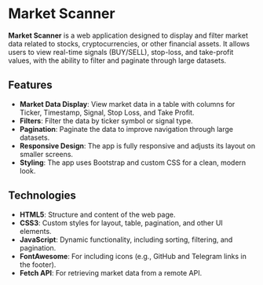 # Market Scanner

**Market Scanner** is a web application designed to display and filter market data related to stocks, cryptocurrencies, or other financial assets. It allows users to view real-time signals (BUY/SELL), stop-loss, and take-profit values, with the ability to filter and paginate through large datasets.

## Features

- **Market Data Display**: View market data in a table with columns for Ticker, Timestamp, Signal, Stop Loss, and Take Profit.
- **Filters**: Filter the data by ticker symbol or signal type.
- **Pagination**: Paginate the data to improve navigation through large datasets.
- **Responsive Design**: The app is fully responsive and adjusts its layout on smaller screens.
- **Styling**: The app uses Bootstrap and custom CSS for a clean, modern look.

## Technologies

- **HTML5**: Structure and content of the web page.
- **CSS3**: Custom styles for layout, table, pagination, and other UI elements.
- **JavaScript**: Dynamic functionality, including sorting, filtering, and pagination.
- **FontAwesome**: For including icons (e.g., GitHub and Telegram links in the footer).
- **Fetch API**: For retrieving market data from a remote API.
